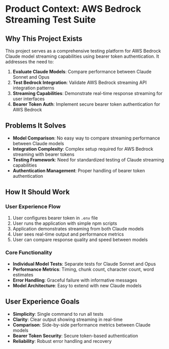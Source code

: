 # Product Context: AWS Bedrock Streaming Test Suite

## Why This Project Exists

This project serves as a comprehensive testing platform for AWS Bedrock Claude model streaming capabilities using bearer token authentication. It addresses the need to:

1. **Evaluate Claude Models**: Compare performance between Claude Sonnet and Opus
2. **Test Bedrock Integration**: Validate AWS Bedrock streaming API integration patterns
3. **Streaming Capabilities**: Demonstrate real-time response streaming for user interfaces
4. **Bearer Token Auth**: Implement secure bearer token authentication for AWS Bedrock

## Problems It Solves

- **Model Comparison**: No easy way to compare streaming performance between Claude models
- **Integration Complexity**: Complex setup required for AWS Bedrock streaming with bearer tokens
- **Testing Framework**: Need for standardized testing of Claude streaming capabilities
- **Authentication Management**: Proper handling of bearer token authentication

## How It Should Work

### User Experience Flow
1. User configures bearer token in `.env` file
2. User runs the application with simple npm scripts
3. Application demonstrates streaming from both Claude models
4. User sees real-time output and performance metrics
5. User can compare response quality and speed between models

### Core Functionality
- **Individual Model Tests**: Separate tests for Claude Sonnet and Opus
- **Performance Metrics**: Timing, chunk count, character count, word estimates
- **Error Handling**: Graceful failure with informative messages
- **Model Architecture**: Easy to extend with new Claude models

## User Experience Goals

- **Simplicity**: Single command to run all tests
- **Clarity**: Clear output showing streaming in real-time
- **Comparison**: Side-by-side performance metrics between Claude models
- **Bearer Token Security**: Secure token-based authentication
- **Reliability**: Robust error handling and recovery 